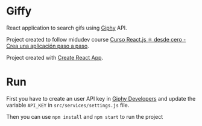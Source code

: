 # Giffy

React application to search gifs using [Giphy](https://giphy.com/) API.

Project created to follow midudev course [Curso React.js ⚛️ desde cero - Crea una aplicación paso a paso](https://www.youtube.com/playlist?list=PLV8x_i1fqBw0B008sQn79YxCjkHJU84pC).


Project created with [Create React App](https://github.com/facebook/create-react-app).

# Run

First you have to create an user API key in [Giphy Developers](https://developers.giphy.com/) and update the variable `API_KEY` in `src/services/settings.js` file.

Then you can use `npm install` and `npm start` to run the project
